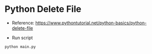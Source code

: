 # Python Delete File

- Reference: https://www.pythontutorial.net/python-basics/python-delete-file

- Run script

```bash
python main.py
```
